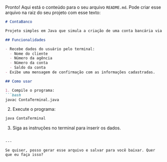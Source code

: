 Pronto! Aqui está o conteúdo para o seu arquivo `README.md`. Pode criar esse arquivo na raiz do seu projeto com esse texto:

````markdown
# ContaBanco

Projeto simples em Java que simula a criação de uma conta bancária via terminal.

## Funcionalidades

- Recebe dados do usuário pelo terminal:
  - Nome do cliente
  - Número da agência
  - Número da conta
  - Saldo da conta
- Exibe uma mensagem de confirmação com as informações cadastradas.

## Como usar

1. Compile o programa:
```bash
javac ContaTerminal.java
````

2. Execute o programa:

```bash
java ContaTerminal
```

3. Siga as instruções no terminal para inserir os dados.

```

---

Se quiser, posso gerar esse arquivo e salvar para você baixar. Quer que eu faça isso?
```

